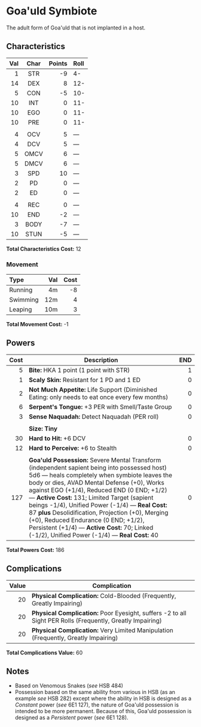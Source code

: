 # Goa'uld Symbiote

The adult form of Goa'uld that is not implanted in a host.

## Characteristics

Val | Char | Points | Roll
---:|:----:|-------:|:----
1 | STR  | -9 | 4-
14 | DEX  | 8 | 12-
5 | CON  | -5 | 10-
10 | INT  | 0 | 11-
10 | EGO  | 0 | 11-
10 | PRE  | 0 | 11-
   |      |   |
4  | OCV  | 5 | &mdash;
4  | DCV  | 5 | &mdash;
5  | OMCV | 6 | &mdash;
5  | DMCV | 6 | &mdash;
3  | SPD  | 10 | &mdash;
2  | PD   | 0 | &mdash;
2  | ED   | 0 | &mdash;
   |      |   |
4  | REC  | 0 | &mdash;
10 | END  | -2 | &mdash;
3 | BODY | -7 | &mdash;
10 | STUN | -5 | &mdash;

**Total Characteristics Cost:** 12

### Movement

Type | Val | Cost
:----|----:|----:
Running  | 4m | -8
Swimming | 12m | 4
Leaping  | 10m | 3

**Total Movement Cost:** -1

## Powers

Cost | Description | END
----:|-------------|---:
5 | **Bite:** HKA 1 point (1 point with STR) | 1
1 | **Scaly Skin:** Resistant for 1 PD and 1 ED | 0
2 | **Not Much Appetite:** Life Support (Diminished Eating: only needs to eat once every few months) | 0
6 | **Serpent's Tongue:** +3 PER with Smell/Taste Group | 0
3 | **Sense Naquadah:** Detect Naquadah (PER roll) | 0
|  |
&nbsp; | **Size: Tiny** |
30 | **Hard to Hit:** +6 DCV | 0
12 | **Hard to Perceive:** +6 to Stealth | 0
   |  |
127 | **Goa'uld Possession:** Severe Mental Transform (independent sapient being into possessed host) 5d6 &mdash; heals completely when symbiote leaves the body or dies, AVAD Mental Defense (+0), Works against EGO (+1/4), Reduced END (0 END; +1/2) &mdash; **Active Cost:** 131; Limited Target (sapient beings -1/4), Unified Power (-1/4) &mdash; **Real Cost:** 87 **plus** Desolidification, Projection (+0), Merging (+0), Reduced Endurance (0 END; +1/2), Persistent (+1/4) &mdash; **Active Cost:** 70; Linked (-1/2), Unified Power (-1/4) &mdash; **Real Cost:** 40 | 0

**Total Powers Cost:** 186

## Complications

Value | Complication
-----:|-------------
20 | **Physical Complication:** Cold-Blooded (Frequently, Greatly Impairing)
20 | **Physical Complication:** Poor Eyesight, suffers -2 to all Sight PER Rolls (Frequently, Greatly Impairing)
20 | **Physical Complication:** Very Limited Manipulation (Frequently, Greatly Impairing)

**Total Complications Value:** 60

## Notes

* Based on Venomous Snakes (_see_ HSB 484)
* Possession based on the same ability from various in HSB (as an example _see_ HSB 282) except where the ability in HSB is designed as a _Constant_ power (_see_ 6E1 127), the nature of Goa'uld possession is intended to be more permanent. Because of this, Goa'uld possession is designed as a _Persistent_ power (_see_ 6E1 128).
